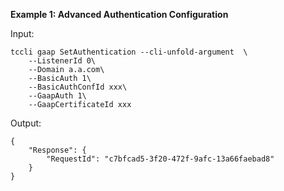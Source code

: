 **Example 1: Advanced Authentication Configuration**



Input: 

```
tccli gaap SetAuthentication --cli-unfold-argument  \
    --ListenerId 0\
    --Domain a.a.com\
    --BasicAuth 1\
    --BasicAuthConfId xxx\
    --GaapAuth 1\
    --GaapCertificateId xxx
```

Output: 
```
{
    "Response": {
        "RequestId": "c7bfcad5-3f20-472f-9afc-13a66faebad8"
    }
}
```

